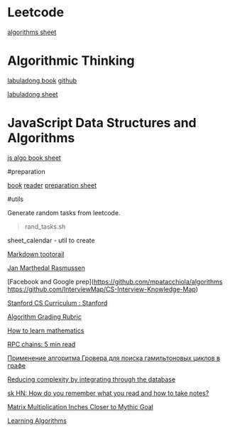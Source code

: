 # Leetcode

[algorithms sheet](https://docs.google.com/spreadsheets/d/1aPNPu22ObKREMnXwxitnZsOa8Qke8Zd_QZMsGXk8TnY/edit#gid=0)

# Algorithmic Thinking

[labuladong book](https://labuladong.gitbook.io/algo-en/)
[github](https://github.com/labuladong/fucking-algorithm/tree/english)

[labuladong sheet](https://docs.google.com/spreadsheets/d/1AKbKvdRK6F_RAYlVR8qk0DjdVMN6pGWUE-e9ERVbFs0/edit#gid=0)

# JavaScript Data Structures and Algorithms

[js algo book sheet](https://docs.google.com/spreadsheets/d/1Pql9efNIkrdPm4MwzeUQOk6RvAYsheK3ve5FMvdRGe0/edit#gid=0)

#preparation

[book](https://www.amazon.com/How-Interview-Amazon-International-Professionals-ebook/dp/B07YRYN5XR)
[reader](https://read.amazon.com/)
[preparation sheet](https://docs.google.com/spreadsheets/d/1NQrCkcR_t3NoF67A6gblv8omhs6Gx38msPLJYL9tefM/edit#gid=0)

#utils

Generate random tasks from leetcode.
> rand_tasks.sh 

sheet_calendar - util to create


[Markdown tootorail](https://guides.github.com/features/mastering-markdown/)

[Jan Marthedal Rasmussen](https://janmr.com/blog/)

[Facebook and Google prep](https://github.com/mpatacchiola/algorithms
https://github.com/InterviewMap/CS-Interview-Knowledge-Map)

[Stanford CS Curriculum : Stanford](https://docs.google.com/spreadsheets/d/1zfw8nPvJeewxcFUBpKUKmAVE8PjnJI7H0CKimdQXxr0/htmlview)

[Algorithm Grading Rubric](https://docs.google.com/spreadsheets/d/1gy9cmPwNhZvola7kqnfY3DElk7PYrz2ARpaCODTp8Go/edit#gid=0)

[How to learn mathematics](http://www.geometry.org/tex/conc/mathlearn.html)

[RPC chains: 5 min read](https://orkhanscience.medium.com/rpc-chains-5-min-read-2b5c0f3886ba)

[Применение алгоритма Гровера для поиска гамильтоновых циклов в графе](https://habr.com/ru/post/587176/)


[Reducing complexity by integrating through the database](https://fauna.com/blog/reducing-complexity-by-integrating-through-the-database)

[sk HN: How do you remember what you read and how to take notes?](https://news.ycombinator.com/item?id=29602848)

[Matrix Multiplication Inches Closer to Mythic Goal](https://www.quantamagazine.org/mathematicians-inch-closer-to-matrix-multiplication-goal-20210323/)

[Learning Algorithms](https://www.oreilly.com/library/view/learning-algorithms/9781492091059/)
